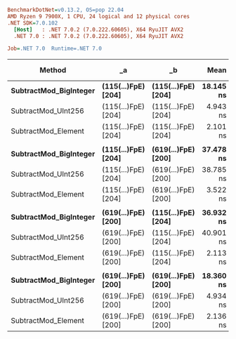 ``` ini

BenchmarkDotNet=v0.13.2, OS=pop 22.04
AMD Ryzen 9 7900X, 1 CPU, 24 logical and 12 physical cores
.NET SDK=7.0.102
  [Host]   : .NET 7.0.2 (7.0.222.60605), X64 RyuJIT AVX2
  .NET 7.0 : .NET 7.0.2 (7.0.222.60605), X64 RyuJIT AVX2

Job=.NET 7.0  Runtime=.NET 7.0  

```
|                 Method |                  _a |                  _b |      Mean |     Error |    StdDev | Ratio | RatioSD |   Gen0 | Allocated | Alloc Ratio |
|----------------------- |-------------------- |-------------------- |----------:|----------:|----------:|------:|--------:|-------:|----------:|------------:|
| **SubtractMod_BigInteger** | **(115(...)FpE) [204]** | **(115(...)FpE) [204]** | **18.145 ns** | **0.0347 ns** | **0.0325 ns** |  **1.00** |    **0.00** |      **-** |         **-** |          **NA** |
|    SubtractMod_UInt256 | (115(...)FpE) [204] | (115(...)FpE) [204] |  4.943 ns | 0.0319 ns | 0.0299 ns |  0.27 |    0.00 |      - |         - |          NA |
|    SubtractMod_Element | (115(...)FpE) [204] | (115(...)FpE) [204] |  2.101 ns | 0.0056 ns | 0.0044 ns |  0.12 |    0.00 |      - |         - |          NA |
|                        |                     |                     |           |           |           |       |         |        |           |             |
| **SubtractMod_BigInteger** | **(115(...)FpE) [204]** | **(619(...)FpE) [200]** | **37.478 ns** | **0.5402 ns** | **0.5053 ns** |  **1.00** |    **0.00** | **0.0013** |     **112 B** |        **1.00** |
|    SubtractMod_UInt256 | (115(...)FpE) [204] | (619(...)FpE) [200] | 38.785 ns | 0.2465 ns | 0.2306 ns |  1.04 |    0.02 |      - |         - |        0.00 |
|    SubtractMod_Element | (115(...)FpE) [204] | (619(...)FpE) [200] |  3.522 ns | 0.0184 ns | 0.0164 ns |  0.09 |    0.00 |      - |         - |        0.00 |
|                        |                     |                     |           |           |           |       |         |        |           |             |
| **SubtractMod_BigInteger** | **(619(...)FpE) [200]** | **(115(...)FpE) [204]** | **36.932 ns** | **0.0931 ns** | **0.0727 ns** |  **1.00** |    **0.00** | **0.0013** |     **112 B** |        **1.00** |
|    SubtractMod_UInt256 | (619(...)FpE) [200] | (115(...)FpE) [204] | 40.901 ns | 0.4533 ns | 0.4240 ns |  1.10 |    0.01 |      - |         - |        0.00 |
|    SubtractMod_Element | (619(...)FpE) [200] | (115(...)FpE) [204] |  2.113 ns | 0.0136 ns | 0.0114 ns |  0.06 |    0.00 |      - |         - |        0.00 |
|                        |                     |                     |           |           |           |       |         |        |           |             |
| **SubtractMod_BigInteger** | **(619(...)FpE) [200]** | **(619(...)FpE) [200]** | **18.360 ns** | **0.2216 ns** | **0.2073 ns** |  **1.00** |    **0.00** |      **-** |         **-** |          **NA** |
|    SubtractMod_UInt256 | (619(...)FpE) [200] | (619(...)FpE) [200] |  4.934 ns | 0.0499 ns | 0.0442 ns |  0.27 |    0.00 |      - |         - |          NA |
|    SubtractMod_Element | (619(...)FpE) [200] | (619(...)FpE) [200] |  2.136 ns | 0.0395 ns | 0.0370 ns |  0.12 |    0.00 |      - |         - |          NA |
